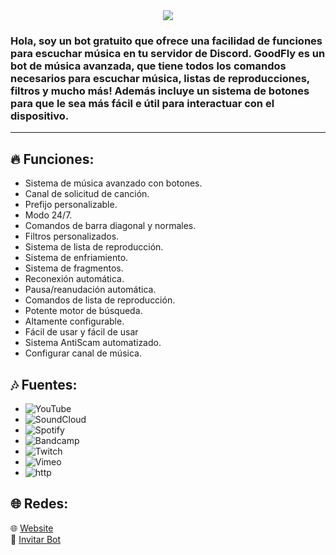 <center><img src="https://capsule-render.vercel.app/api?type=waving&color=gradient&height=200&section=header&text=GoodFlyMusic&fontSize=80&fontAlignY=35&animation=twinkling&fontColor=gradient" /></center>

<h3>Hola, soy un bot gratuito que ofrece una facilidad de funciones para escuchar música en tu servidor de Discord. GoodFly es un bot de música avanzada, que tiene todos los comandos necesarios para escuchar música, listas de reproducciones, filtros y mucho más!
Además incluye un sistema de botones para que le sea más fácil e útil para interactuar con el dispositivo.</h3>
<hr>

## 🔥 Funciones:

-  Sistema de música avanzado con botones.
-  Canal de solicitud de canción.
-  Prefijo personalizable.
-  Modo 24/7.
-  Comandos de barra diagonal y normales.
-  Filtros personalizados.
-  Sistema de lista de reproducción.
-  Sistema de enfriamiento.
-  Sistema de fragmentos.
-  Reconexión automática.
-  Pausa/reanudación automática.
-  Comandos de lista de reproducción.
-  Potente motor de búsqueda.
-  Altamente configurable.
-  Fácil de usar y fácil de usar
-  Sistema AntiScam automatizado.
-  Configurar canal de música.

## 🎶 Fuentes:

-   ![YouTube](https://img.shields.io/badge/YouTube-FF0000?style=plastic&logo=youtube&logoColor=white)
-   ![SoundCloud](https://img.shields.io/badge/SoundCloud-FF3300?style=plastic&logo=soundcloud&logoColor=white)
-   ![Spotify](https://img.shields.io/badge/Spotify-1ED760?style=plastic&logo=spotify&logoColor=white)
-   ![Bandcamp](https://img.shields.io/badge/Bandcamp-629AA9?style=plastic&logo=bandcamp&logoColor=white)
-   ![Twitch](https://img.shields.io/badge/Twitch-9146FF?style=plastic&logo=twitch&logoColor=white)
-   ![Vimeo](https://img.shields.io/badge/Vimeo-1AB7EA?style=plastic&logo=vimeo&logoColor=white)
-   ![http](https://img.shields.io/badge/http-FFA500?style=plastic&logo=http&logoColor=white)

## 🌐 Redes:

🌐 [Website](https://goodfly.ar/)
<br>
🔗 [Invitar Bot](https://discord.com/oauth2/authorize?client_id=881631194008145940&scope=bot&permissions=285618564112)
